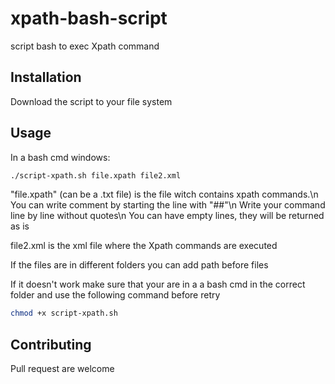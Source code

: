 # xpath-bash-script
 script bash to exec Xpath command


## Installation

Download the script to your file system

## Usage

In a bash cmd windows:
```bash
./script-xpath.sh file.xpath file2.xml
```
"file.xpath" (can be a .txt file) is the file witch contains xpath commands.\n
You can write comment by starting the line with "##"\n
Write your command line by line without quotes\n
You can have empty lines, they will be returned as is

file2.xml is the xml file where the Xpath commands are executed

If the files are in different folders you can add path before files



If it doesn't work make sure that your are in a a bash cmd in the correct folder and use the following command before retry
```bash
chmod +x script-xpath.sh
```

## Contributing

Pull request are welcome



